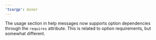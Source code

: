 ```yaml
---
'tsargp': minor
---
```


The usage section in help messages now supports option dependencies through the `requires` attribute. This is related to option requirements, but somewhat different.
